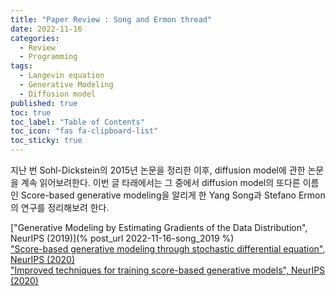 ```yaml
---
title: "Paper Review : Song and Ermon thread"
date: 2022-11-16
categories:
  - Review
  - Programming
tags:
  - Langevin equation
  - Generative Modeling
  - Diffusion model
published: true
toc: true
toc_label: "Table of Contents"
toc_icon: "fas fa-clipboard-list"
toc_sticky: true
---
```


지난 번 Sohl-Dickstein의 2015년 논문을 정리한 이후, diffusion model에 관한 논문을 계속 읽어보려한다. 
이번 글 타래에서는 그 중에서 diffusion model의 또다른 이름인 Score-based generative modeling을 알리게 한 Yang Song과 Stefano Ermon의 연구를 정리해보려 한다. 

["Generative Modeling by Estimating Gradients of the Data Distribution", NeurIPS (2019)](% post_url 2022-11-16-song_2019 %)   
["Score-based generative modeling through stochastic differential equation", NeurIPS (2020)]()   
["Improved techniques for training score-based generative models", NeurIPS (2020)]()   
